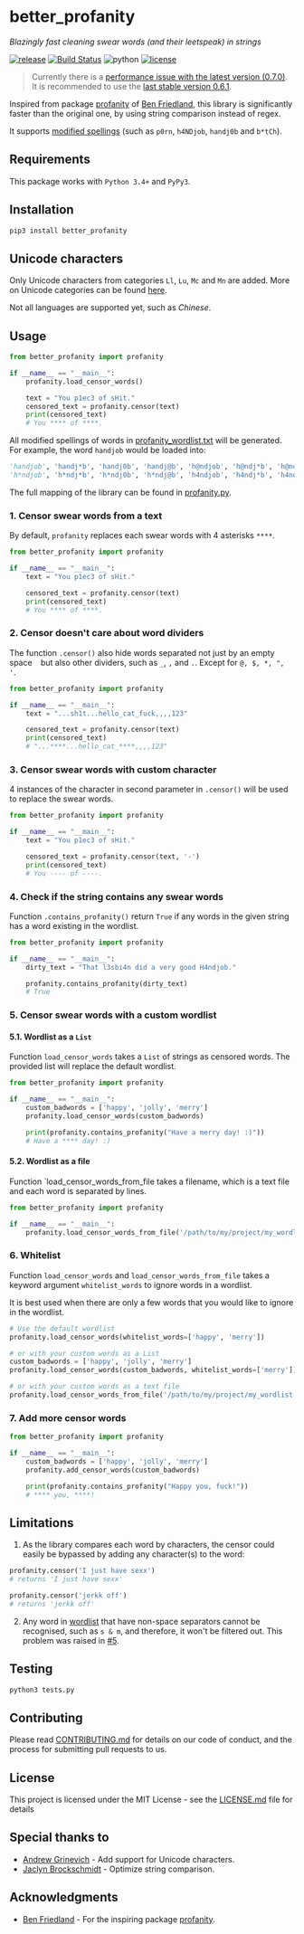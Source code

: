 # better_profanity

*Blazingly fast cleaning swear words (and their leetspeak) in strings*

[![release](https://img.shields.io/badge/dynamic/json.svg?label=release&url=https%3A%2F%2Fpypi.org%2Fpypi%2Fbetter-profanity%2Fjson&query=%24.info.version&colorB=blue)](https://github.com/snguyenthanh/better_profanity/releases/latest)
[![Build Status](https://travis-ci.com/snguyenthanh/better_profanity.svg?branch=master)](https://travis-ci.com/snguyenthanh/better_profanity)
![python](https://img.shields.io/badge/python-3-blue.svg)
[![license](https://img.shields.io/github/license/mashape/apistatus.svg?style=popout)](https://github.com/snguyenthanh/better_profanity/blob/master/LICENSE)

> Currently there is a [performance issue with the latest version (0.7.0)](https://github.com/snguyenthanh/better_profanity/issues/19). It is recommended to use the [last stable version 0.6.1](https://pypi.org/project/better-profanity/0.6.1/).

Inspired from package [profanity](https://github.com/ben174/profanity) of [Ben Friedland](https://github.com/ben174), this library is significantly faster than the original one, by using string comparison instead of regex.

It supports [modified spellings](https://en.wikipedia.org/wiki/Leet) (such as `p0rn`, `h4NDjob`, `handj0b` and `b*tCh`).

## Requirements

This package works with `Python 3.4+` and `PyPy3`.

## Installation

```sh
pip3 install better_profanity
```

## Unicode characters

Only Unicode characters from categories `Ll`, `Lu`, `Mc` and `Mn` are added. More on Unicode categories can be found [here][unicode category link].

[unicode category link]: https://en.wikipedia.org/wiki/Template:General_Category_(Unicode)

Not all languages are supported yet, such as *Chinese*.

## Usage

```python
from better_profanity import profanity

if __name__ == "__main__":
    profanity.load_censor_words()

    text = "You p1ec3 of sHit."
    censored_text = profanity.censor(text)
    print(censored_text)
    # You **** of ****.
```

All modified spellings of words in [profanity_wordlist.txt](./better_profanity/profanity_wordlist.txt) will be generated. For example, the word `handjob` would be loaded into:

```python
'handjob', 'handj*b', 'handj0b', 'handj@b', 'h@ndjob', 'h@ndj*b', 'h@ndj0b', 'h@ndj@b',
'h*ndjob', 'h*ndj*b', 'h*ndj0b', 'h*ndj@b', 'h4ndjob', 'h4ndj*b', 'h4ndj0b', 'h4ndj@b'
```

The full mapping of the library can be found in [profanity.py](./better_profanity/better_profanity.py#L18-L26).

### 1. Censor swear words from a text

By default, `profanity` replaces each swear words with 4 asterisks `****`.

```python
from better_profanity import profanity

if __name__ == "__main__":
    text = "You p1ec3 of sHit."

    censored_text = profanity.censor(text)
    print(censored_text)
    # You **** of ****.
```

### 2. Censor doesn't care about word dividers

The function `.censor()` also hide words separated not just by an empty space ` ` but also other dividers, such as `_`, `,` and `.`. Except for `@, $, *, ", '`.

```python
from better_profanity import profanity

if __name__ == "__main__":
    text = "...sh1t...hello_cat_fuck,,,,123"

    censored_text = profanity.censor(text)
    print(censored_text)
    # "...****...hello_cat_****,,,,123"
```

### 3. Censor swear words with custom character

4 instances of the character in second parameter in `.censor()` will be used to replace the swear words.

```python
from better_profanity import profanity

if __name__ == "__main__":
    text = "You p1ec3 of sHit."

    censored_text = profanity.censor(text, '-')
    print(censored_text)
    # You ---- of ----.
```

### 4. Check if the string contains any swear words

Function `.contains_profanity()` return `True` if any words in the given string has a word existing in the wordlist.

```python
from better_profanity import profanity

if __name__ == "__main__":
    dirty_text = "That l3sbi4n did a very good H4ndjob."

    profanity.contains_profanity(dirty_text)
    # True
```

### 5. Censor swear words with a custom wordlist

#### 5.1. Wordlist as a `List`

Function `load_censor_words` takes a `List` of strings as censored words.
The provided list will replace the default wordlist.

```python
from better_profanity import profanity

if __name__ == "__main__":
    custom_badwords = ['happy', 'jolly', 'merry']
    profanity.load_censor_words(custom_badwords)

    print(profanity.contains_profanity("Have a merry day! :)"))
    # Have a **** day! :)
```

#### 5.2. Wordlist as a file

Function `load_censor_words_from_file takes a filename, which is a text file and each word is separated by lines.

```python
from better_profanity import profanity

if __name__ == "__main__":
    profanity.load_censor_words_from_file('/path/to/my/project/my_wordlist.txt')
```

### 6. Whitelist

Function `load_censor_words` and `load_censor_words_from_file` takes a keyword argument `whitelist_words` to ignore words in a wordlist.

It is best used when there are only a few words that you would like to ignore in the wordlist.

```python
# Use the default wordlist
profanity.load_censor_words(whitelist_words=['happy', 'merry'])

# or with your custom words as a List
custom_badwords = ['happy', 'jolly', 'merry']
profanity.load_censor_words(custom_badwords, whitelist_words=['merry'])

# or with your custom words as a text file
profanity.load_censor_words_from_file('/path/to/my/project/my_wordlist.txt', whitelist_words=['merry'])
```

### 7. Add more censor words

```python
from better_profanity import profanity

if __name__ == "__main__":
    custom_badwords = ['happy', 'jolly', 'merry']
    profanity.add_censor_words(custom_badwords)

    print(profanity.contains_profanity("Happy you, fuck!"))
    # **** you, ****!
```

## Limitations

1. As the library compares each word by characters, the censor could easily be bypassed by adding any character(s) to the word:

```python
profanity.censor('I just have sexx')
# returns 'I just have sexx'

profanity.censor('jerkk off')
# returns 'jerkk off'
```

2. Any word in [wordlist](https://github.com/snguyenthanh/better_profanity/blob/master/better_profanity/profanity_wordlist.txt) that have non-space separators cannot be recognised, such as `s & m`, and therefore, it won't be filtered out. This problem was raised in [#5](https://github.com/snguyenthanh/better_profanity/issues/5).

## Testing

```sh
python3 tests.py
```

## Contributing

Please read [CONTRIBUTING.md](./CONTRIBUTING.md) for details on our code of conduct, and the process for submitting pull requests to us.

## License

This project is licensed under the MIT License - see the [LICENSE.md](LICENSE.md) file for details

## Special thanks to

- [Andrew Grinevich](https://github.com/Derfirm) - Add support for Unicode characters.
- [Jaclyn Brockschmidt](https://github.com/jcbrockschmidt) - Optimize string comparison.

## Acknowledgments

- [Ben Friedland](https://github.com/ben174) - For the inspiring package [profanity](https://github.com/ben174/profanity).
